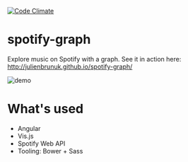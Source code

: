 [![Code Climate](https://codeclimate.com/github/julienbrunuk/spotify-graph/badges/gpa.svg)](https://codeclimate.com/github/julienbrunuk/spotify-graph)

# spotify-graph
Explore music on Spotify with a graph. See it in action here: http://julienbrunuk.github.io/spotify-graph/

![demo](http://i.imgur.com/1Ra7W3z.jpg])

# What's used

* Angular
* Vis.js
* Spotify Web API
* Tooling: Bower + Sass

